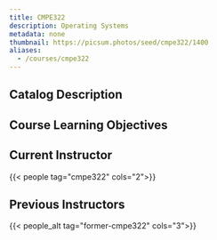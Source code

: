 ```yaml
---
title: CMPE322
description: Operating Systems
metadata: none
thumbnail: https://picsum.photos/seed/cmpe322/1400
aliases:
  - /courses/cmpe322
---
```


## Catalog Description

## Course Learning Objectives

## Current Instructor

{{< people tag="cmpe322" cols="2">}}

## Previous Instructors

{{< people_alt tag="former-cmpe322" cols="3">}}
